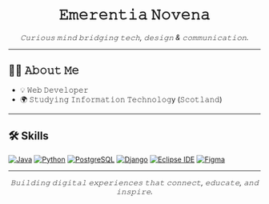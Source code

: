 <h1 align="center">𝙴𝚖𝚎𝚛𝚎𝚗𝚝𝚒𝚊 𝙽𝚘𝚟𝚎𝚗𝚊</h1>
<p align="center">
  <em>𝙲𝚞𝚛𝚒𝚘𝚞𝚜 𝚖𝚒𝚗𝚍 𝚋𝚛𝚒𝚍𝚐𝚒𝚗𝚐 𝚝𝚎𝚌𝚑, 𝚍𝚎𝚜𝚒𝚐𝚗 & 𝚌𝚘𝚖𝚖𝚞𝚗𝚒𝚌𝚊𝚝𝚒𝚘𝚗.</em>
</p>

---

## 👩‍🎓 𝙰𝚋𝚘𝚞𝚝 𝙼𝚎

- 💡 𝚆𝚎𝚋 𝙳𝚎𝚟𝚎𝚕𝚘𝚙𝚎𝚛 
- 🌍 𝚂𝚝𝚞𝚍𝚢𝚒𝚗𝚐 𝙸𝚗𝚏𝚘𝚛𝚖𝚊𝚝𝚒𝚘𝚗 𝚃𝚎𝚌𝚑𝚗𝚘𝚕𝚘𝚐y (𝚂𝚌𝚘𝚝𝚕𝚊𝚗𝚍)
---

## 🛠 Skills

[![Java](https://img.shields.io/badge/Java-ED8B00?style=flat&logo=java&logoColor=white)](https://www.java.com/) 
[![Python](https://img.shields.io/badge/Python-3776AB?style=flat&logo=python&logoColor=white)](https://www.python.org/) 
[![PostgreSQL](https://img.shields.io/badge/PostgreSQL-4169E1?style=flat&logo=postgresql&logoColor=white)](https://www.postgresql.org/) 
[![Django](https://img.shields.io/badge/Django-092E20?style=flat&logo=django&logoColor=white)](https://www.djangoproject.com/) 
[![Eclipse IDE](https://img.shields.io/badge/Eclipse-2C2255?style=flat&logo=eclipse&logoColor=white)](https://www.eclipse.org/) 
[![Figma](https://img.shields.io/badge/Figma-F24E1E?style=flat&logo=figma&logoColor=white)](https://www.figma.com/)

---

<p align="center">
  <em>𝙱𝚞𝚒𝚕𝚍𝚒𝚗𝚐 𝚍𝚒𝚐𝚒𝚝𝚊𝚕 𝚎𝚡𝚙𝚎𝚛𝚒𝚎𝚗𝚌𝚎𝚜 𝚝𝚑𝚊𝚝 𝚌𝚘𝚗𝚗𝚎𝚌𝚝, 𝚎𝚍𝚞𝚌𝚊𝚝𝚎, 𝚊𝚗𝚍 𝚒𝚗𝚜𝚙𝚒𝚛𝚎.</em>
</p>
